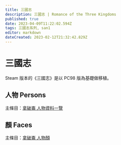 ```yaml
---
title: 三國志
description: 三國志 | Romance of the Three Kingdoms
published: true
date: 2023-04-09T11:22:02.594Z
tags: 三國志系列, san1
editor: markdown
dateCreated: 2023-02-12T21:32:42.829Z
---
```


# 三國志

Steam 版本的《三國志》是以 PC98 版為基礎做移植。

## 人物 Persons

主條目：[拿破崙 人物資料一覽](/遊戲/拿破崙/人物資料)

## 顏 Faces

主條目：[拿破崙 人物顏](/遊戲/拿破崙/人物顏)